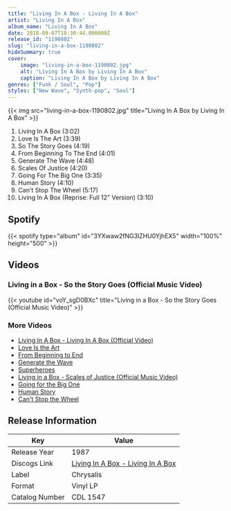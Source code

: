 ```yaml
---
title: "Living In A Box - Living In A Box"
artist: "Living In A Box"
album_name: "Living In A Box"
date: 2018-09-07T18:30:44.000000Z
release_id: "1190802"
slug: "living-in-a-box-1190802"
hideSummary: true
cover:
    image: "living-in-a-box-1190802.jpg"
    alt: "Living In A Box by Living In A Box"
    caption: "Living In A Box by Living In A Box"
genres: ["Funk / Soul", "Pop"]
styles: ["New Wave", "Synth-pop", "Soul"]
---
```


{{< img src="living-in-a-box-1190802.jpg" title="Living In A Box by Living In A Box" >}}

<!-- section break -->

1. Living In A Box (3:02)
2. Love Is The Art (3:39)
3. So The Story Goes (4:19)
4. From Beginning To The End (4:01)
5. Generate The Wave (4:48)
6. Scales Of Justice (4:20)
7. Going For The Big One (3:35)
8. Human Story (4:10)
9. Can't Stop The Wheel (5:17)
10. Living In A Box (Reprise: Full 12" Version) (3:10)

<!-- section break -->


## Spotify
{{< spotify type="album" id="3YXwaw2fNG3lZHU0YjhEX5" width="100%" height="500" >}}



## Videos
### Living in a Box - So the Story Goes (Official Music Video)
{{< youtube id="voY_sgD0BXc" title="Living in a Box - So the Story Goes (Official Music Video)" >}}<br>

### More Videos

- [Living In A Box - Living In A Box (Official Video)](https://www.youtube.com/watch?v=mHzfhU8t5i8)
- [Love Is the Art](https://www.youtube.com/watch?v=dej7tlxtJH0)
- [From Beginning to End](https://www.youtube.com/watch?v=8Dt5WeDyD90)
- [Generate the Wave](https://www.youtube.com/watch?v=Rsb9eu1DCZA)
- [Superheroes](https://www.youtube.com/watch?v=kx8BE7iY1o8)
- [Living in a Box - Scales of Justice (Official Music Video)](https://www.youtube.com/watch?v=I5YFv6vP0_M)
- [Going for the Big One](https://www.youtube.com/watch?v=DpbQ7pTQUUk)
- [Human Story](https://www.youtube.com/watch?v=nEzFYQzIZ7k)
- [Can't Stop the Wheel](https://www.youtube.com/watch?v=M39wXTVTksQ)


## Release Information
|  Key           | Value                                                |
| ---------------| ---------------------------------------------------- |
| Release Year   | 1987                                   |
| Discogs Link   | [Living In A Box - Living In A Box](https://www.discogs.com/release/1190802-Living-In-A-Box-Living-In-A-Box) |
| Label          | Chrysalis |
| Format         | Vinyl LP |
| Catalog Number | CDL 1547 |

